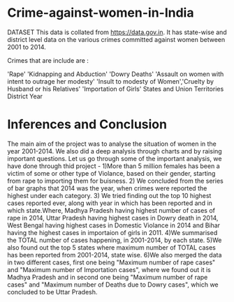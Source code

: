 # Crime-against-women-in-India
DATASET
This data is collated from https://data.gov.in. It has state-wise and district level data on the various crimes committed against women between 2001 to 2014.

Crimes that are include are :

'Rape'
'Kidnapping and Abduction'
'Dowry Deaths'
'Assault on women with intent to outrage her modesty'
'Insult to modesty of Women','Cruelty by Husband or his Relatives'
'Importation of Girls'
States and Union Territories
District
Year






# Inferences and Conclusion
The main aim of the project was to analyse the situation of women in the year 2001-2014.
We also did a deep analysis through charts and by raising important questions. Let us go through some of the important analysis, we have done through thid project -
      1)More than 5 million females has been a victim of some or other type of Violance, based on their gender, 
      starting from rape to importing them for buisness. 
      2) We concluded from the series of bar graphs that 2014 was the year, when crimes were reported the highest 
      under each category.
      3) We tried finding out the top 10 highest cases reported ever, along with year in which has been reported 
      and in which state.Where, Madhya Pradesh having highest number of cases of rape in 2014, Uttar Pradesh having 
      highest cases in Dowry death in 2014, West Bengal having highest cases in Domestic Violance in 2014 and Bihar 
      having the highest cases in importaion of girls in 2011.
      4)We summarised the TOTAL number of cases happening, in 2001-2014, by each state.
      5)We also found out the top 5 states where maximum number of TOTAL cases has been reported from 2001-2014, 
      state   wise.
      6)We also merged the data in two different cases, first one being "Maximum number of rape cases" and 
      "Maximum number of Importation cases", where we found out it is Madhya Pradesh and in second one being 
      "Maximum number of rape cases" and "Maximum number of Deaths due to Dowry cases", which we concluded to 
      be Uttar Pradesh.
